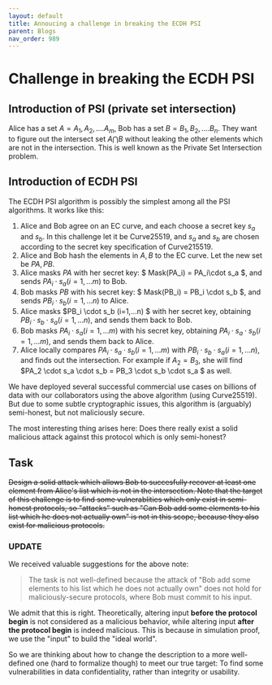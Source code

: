 ```yaml
---
layout: default
title: Annoucing a challenge in breaking the ECDH PSI
parent: Blogs
nav_order: 989
---
```


# Challenge in breaking the ECDH PSI 


## Introduction of PSI (private set intersection)

Alice has a set $A={A_1, A_2, .... A_m}$, Bob has a set $B={B_1, B_2, .... B_n}$. 
They want to figure out the intersect set $A \bigcap B$ without leaking the other elements which are not in the intersection. 
This is well known as the Private Set Intersection problem.

## Introduction of ECDH PSI

The ECDH PSI algorithm is possibly the simplest among all the PSI algorithms. It works like this:

1. Alice and Bob agree on an EC curve, and each choose a secret key $s_a$ and $s_b$. In this challenge let it be Curve25519, and $s_a$ and $s_b$ are chosen according to the secret key specification of Curve215519.
2. Alice  and Bob hash the elements in $A,B$ to the EC curve. Let the new set be $PA,PB$.
3. Alice masks $PA$ with her secret key: $ Mask(PA_i) = PA_i\cdot s_a $, and sends ${PA_i\cdot s_a} (i=1,...m)$ to Bob.
4. Bob masks $PB$ with his secret key: $ Mask(PB_i) = PB_i \cdot s_b $, and sends ${PB_i\cdot s_b} (i=1,...n)$ to Alice.
5. Alice masks $PB_i \cdot s_b (i=1,...n) $ with her secret key, obtaining $PB_i \cdot s_b \cdot s_a (i=1,...n)$, and sends them back to Bob.
6. Bob masks $PA_i \cdot s_a (i=1,...m)$ with his secret key, obtaining $PA_i \cdot s_a \cdot s_b (i=1,...m)$, and sends them back to Alice.
7. Alice locally compares ${PA_i \cdot s_a \cdot s_b} (i=1,...m)$ with ${PB_i \cdot s_b \cdot s_a} (i=1,...n)$, and finds out the intersection. For example if $A_2 = B_3$, she will find
$PA_2 \cdot s_a \cdot s_b = PB_3 \cdot s_b \cdot s_a $ as well.

We have deployed several successful commercial use cases on billions of data with our collaborators using the above algorithm (using Curve25519). But due to some subtle cryptographic issues, this algorithm is (arguably) semi-honest, but not maliciously secure.

The most interesting thing arises here: Does there really exist a solid malicious attack against this protocol which is only semi-honest?



## Task

 ~~Design a solid attack which allows Bob to succesfully recover at least one element from 
Alice's list which is not in the intersection. Note that the target of this challenge is to find some vulnerablities which only exist in semi-honest protocols, so "attacks" such as "Can Bob add some elements to his list which he does not actually own" is not in this scope, because they also exist for malicious protocols.~~

### UPDATE

We received valuable suggestions for the above note: 
>The task is not well-defined because the attack of "Bob add some elements to his list which he does not actually own" does not hold for maliciously-secure protocols, where Bob must commit to his input.

We admit that this is right. Theoretically, altering input **before the protocol begin** is not considered as a malicious behavior, while altering input **after the protocol begin** is indeed malicious. This is because in simulation proof, we use the "input" to build the "ideal world". 

So we are thinking about how to change the description to a more well-defined one (hard to formalize though) to meet our true target: To find some vulnerabilities in data confidentiality, rather than integrity or usability.
